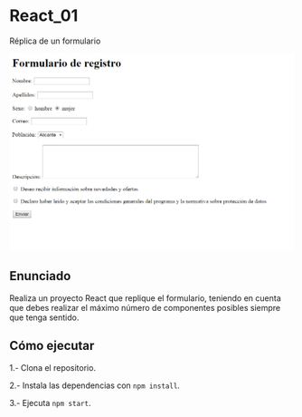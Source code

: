 # React_01
Réplica de un formulario

![Form](./public/image/formulario.png)

## Enunciado

Realiza un proyecto React que replique el formulario, teniendo en cuenta que debes realizar el máximo número de componentes posibles siempre que tenga sentido.

## Cómo ejecutar

1.- Clona el repositorio.

2.- Instala las dependencias con `npm install`.

3.- Ejecuta `npm start`.